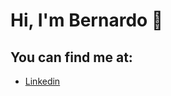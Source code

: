 # Hi, I'm Bernardo 👋
## You can find me at:

 - [Linkedin](https://www.linkedin.com/in/bernardo-louro-609b13183/)
